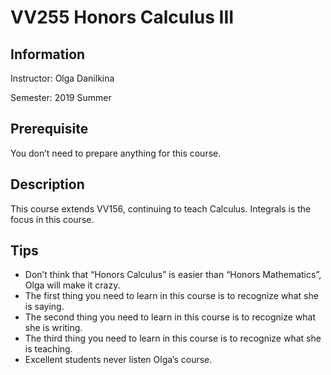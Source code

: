 # VV255 Honors Calculus III

## Information

Instructor: Olga Danilkina

Semester: 2019 Summer

## Prerequisite

You don’t need to prepare anything for this course.

## Description

This course extends VV156, continuing to teach Calculus. Integrals is the focus in this course. 

## Tips

- Don’t think that “Honors Calculus” is easier than “Honors Mathematics”, Olga will make it crazy.
- The first thing you need to learn in this course is to recognize what she is saying.
- The second thing you need to learn in this course is to recognize what she is writing.
- The third thing you need to learn in this course is to recognize what she is teaching.
- Excellent students never listen Olga’s course.
